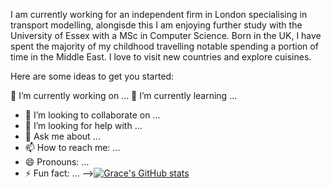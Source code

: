 I am currently working for an independent firm in London specialising in transport modelling, alongisde this I am enjoying further study with the University of Essex with a MSc in Computer Science. Born in the UK, I have spent the majority of my childhood travelling notable spending a portion of time in the Middle East. I love to visit new countries and explore cuisines. 


Here are some ideas to get you started:

🔭 I’m currently working on ...
🌱 I’m currently learning ...
- 👯 I’m looking to collaborate on ...
- 🤔 I’m looking for help with ...
- 💬 Ask me about ...
- 📫 How to reach me: ...
- 😄 Pronouns: ...
- ⚡ Fun fact: ...
-->[![Grace's GitHub stats](https://github-readme-stats.vercel.app/api?username=gclarke95)](https://github.com/gclarke95/github-readme-stats)

